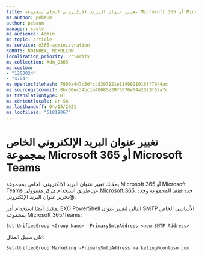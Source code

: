 ```yaml
---
title: تغيير عنوان البريد الإلكتروني الخاص بمجموعة Microsoft 365 أو Microsoft Teams
ms.author: pebaum
author: pebaum
manager: scotv
ms.audience: Admin
ms.topic: article
ms.service: o365-administration
ROBOTS: NOINDEX, NOFOLLOW
localization_priority: Priority
ms.collection: Adm_O365
ms.custom:
- "1200024"
- "4704"
ms.openlocfilehash: 7800a447c5dfcc8397121e1149921916ff7944ac
ms.sourcegitcommit: 8bc60ec34bc1e40685e3976576e04a2623f63a7c
ms.translationtype: HT
ms.contentlocale: ar-SA
ms.lasthandoff: 04/15/2021
ms.locfileid: "51819067"
---
```

# <a name="change-email-address-of-a-microsoft-365-group-or-microsoft-teams"></a>تغيير عنوان البريد الإلكتروني الخاص بمجموعة Microsoft 365 أو Microsoft Teams

يمكنك تغيير عنوان البريد الإلكتروني الخاص بمجموعة Microsoft 365 أو Microsoft Teams عن طريق استخدام [مركز مسؤولي Microsoft 365](https://admin.microsoft.com/). حدد فقط المجموعة وحدد @تحرير عنوان البريد الإلكتروني. 

يمكنك أيضًا استخدام أمر EXO PowerShell التالي لتغيير عنوان SMTP الأساسي الخاص بمجموعة Microsoft 365/Teams:

`Set-UnifiedGroup <Group Name> -PrimarySmtpAddress <new SMTP Address>`

على سبيل المثال:

`Set-UnifiedGroup Marketing -PrimarySmtpAddress marketing@contoso.com`
